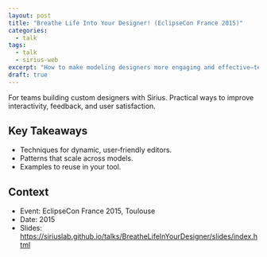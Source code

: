 ```yaml
---
layout: post
title: "Breathe Life Into Your Designer! (EclipseCon France 2015)"
categories:
  - talk
tags:
  - talk
  - sirius-web
excerpt: "How to make modeling designers more engaging and effective—techniques and examples from the field."
draft: true
---
```


For teams building custom designers with Sirius. Practical ways to improve interactivity, feedback, and user satisfaction.

## Key Takeaways
- Techniques for dynamic, user‑friendly editors.
- Patterns that scale across models.
- Examples to reuse in your tool.

## Context
- Event: EclipseCon France 2015, Toulouse
- Date: 2015
- Slides: https://siriuslab.github.io/talks/BreatheLifeInYourDesigner/slides/index.html
